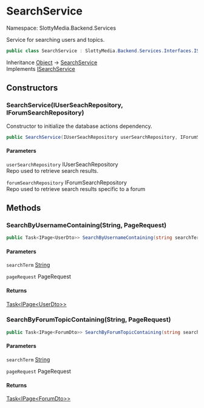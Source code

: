 # SearchService

Namespace: SlottyMedia.Backend.Services

Service for searching users and topics.

```csharp
public class SearchService : SlottyMedia.Backend.Services.Interfaces.ISearchService
```

Inheritance [Object](https://docs.microsoft.com/en-us/dotnet/api/system.object) → [SearchService](./slottymedia.backend.services.searchservice.md)<br>
Implements [ISearchService](./slottymedia.backend.services.interfaces.isearchservice.md)

## Constructors

### **SearchService(IUserSeachRepository, IForumSearchRepository)**

Constructor to initialize the database actions dependency.

```csharp
public SearchService(IUserSeachRepository userSearchRepository, IForumSearchRepository forumSearchRepository)
```

#### Parameters

`userSearchRepository` IUserSeachRepository<br>
Repo used to retrieve search results.

`forumSearchRepository` IForumSearchRepository<br>
Repo used to retrieve search results specific to a forum

## Methods

### **SearchByUsernameContaining(String, PageRequest)**

```csharp
public Task<IPage<UserDto>> SearchByUsernameContaining(string searchTerm, PageRequest pageRequest)
```

#### Parameters

`searchTerm` [String](https://docs.microsoft.com/en-us/dotnet/api/system.string)<br>

`pageRequest` PageRequest<br>

#### Returns

[Task&lt;IPage&lt;UserDto&gt;&gt;](https://docs.microsoft.com/en-us/dotnet/api/system.threading.tasks.task-1)<br>

### **SearchByForumTopicContaining(String, PageRequest)**

```csharp
public Task<IPage<ForumDto>> SearchByForumTopicContaining(string searchTerm, PageRequest pageRequest)
```

#### Parameters

`searchTerm` [String](https://docs.microsoft.com/en-us/dotnet/api/system.string)<br>

`pageRequest` PageRequest<br>

#### Returns

[Task&lt;IPage&lt;ForumDto&gt;&gt;](https://docs.microsoft.com/en-us/dotnet/api/system.threading.tasks.task-1)<br>
